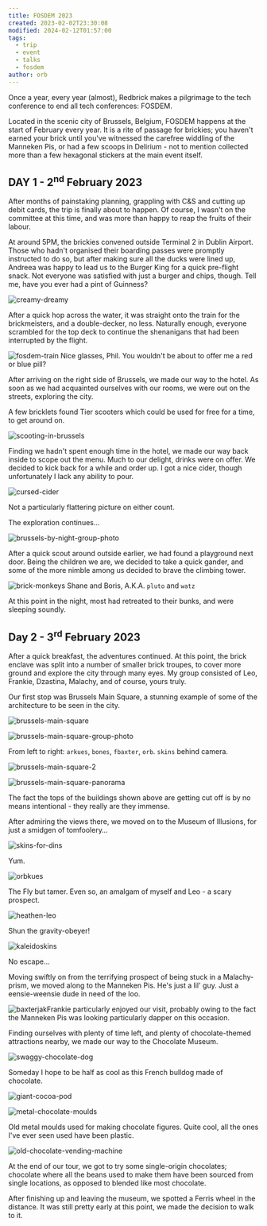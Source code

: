 ```yaml
---
title: FOSDEM 2023
created: 2023-02-02T23:30:08
modified: 2024-02-12T01:57:00
tags:
  - trip
  - event
  - talks
  - fosdem
author: orb
---
```


Once a year, every year (almost), Redbrick makes a pilgrimage to the tech conference to end all tech conferences: FOSDEM.

Located in the scenic city of Brussels, Belgium, FOSDEM happens at the start of February every year. It is a rite of passage for brickies; you haven't earned your brick until you've witnessed the carefree widdling of the Manneken Pis, or had a few scoops in Delirium - not to mention collected more than a few hexagonal stickers at the main event itself.

## DAY 1 - 2<sup>nd</sup> February 2023

After months of painstaking planning, grappling with C&S and cutting up debit cards, the trip is finally about to happen. Of course, I wasn't on the committee at this time, and was more than happy to reap the fruits of their labour. 

At around 5PM, the brickies convened outside Terminal 2 in Dublin Airport. Those who hadn't organised their boarding passes were promptly instructed to do so, but after making sure all the ducks were lined up, Andreea was happy to lead us to the Burger King for a quick pre-flight snack. Not everyone was satisfied with just a burger and chips, though. Tell me, have you ever had a pint of Guinness?

![creamy-dreamy](../res/creamy-dreamy.jpg)

After a quick hop across the water, it was straight onto the train for the brickmeisters, and a double-decker, no less. Naturally enough, everyone scrambled for the top deck to continue the shenanigans that had been interrupted by the flight.

![fosdem-train](../res/fosdem-train.jpg)
Nice glasses, Phil. You wouldn't be about to offer me a red or blue pill?

After arriving on the right side of Brussels, we made our way to the hotel. As soon as we had acquainted ourselves with our rooms, we were out on the streets, exploring the city. 

A few bricklets found Tier scooters which could be used for free for a time, to get around on.

![scooting-in-brussels](../res/brussels-scooting.jpg)

Finding we hadn't spent enough time in the hotel, we made our way back inside to scope out the menu. Much to our delight, drinks were on offer. We decided to kick back for a while and order up. I got a nice cider, though unfortunately I lack any ability to pour.

![cursed-cider](../res/cursed-cider.jpg)

Not a particularly flattering picture on either count.

The exploration continues…

![brussels-by-night-group-photo](../res/brussels-by-night-group-photo.jpg)

After a quick scout around outside earlier, we had found a playground next door. Being the children we are, we decided to take a quick gander, and some of the more nimble among us decided to brave the climbing tower.

![brick-monkeys](../res/brick-monkeys.JPG) Shane and Boris, A.K.A. `pluto` and `watz`

At this point in the night, most had retreated to their bunks, and were sleeping soundly.

## Day 2 - 3<sup>rd</sup> February 2023

After a quick breakfast, the adventures continued. At this point, the brick enclave was split into a number of smaller brick troupes, to cover more ground and explore the city through many eyes. My group consisted of Leo, Frankie, Dzastina, Malachy, and of course, yours truly.

Our first stop was Brussels Main Square, a stunning example of some of the architecture to be seen in the city. 

![brussels-main-square](../res/brussels-main-square.jpg)

![brussels-main-square-group-photo](../res/brussels-main-square-group-photo.jpg)

From left to right: `arkues`, `bones`, `fbaxter`, `orb`.  `skins` behind camera.

![brussels-main-square-2](../res/brussels-main-square-2.jpg)

![brussels-main-square-panorama](../res/brussels-main-square-panorama.jpg)

The fact the tops of the buildings shown above are getting cut off is by no means intentional - they really are they immense.

After admiring the views there, we moved on to the Museum of Illusions, for just a smidgen of tomfoolery…

![skins-for-dins](../res/skins-for-dins.jpg)

Yum.

![orbkues](../res/orbkues.jpg)

The Fly but tamer. Even so, an amalgam of myself and Leo - a scary prospect.

![heathen-leo](../res/heathen-arkues.jpg)

Shun the gravity-obeyer!

![kaleidoskins](../res/kaleidoskins.jpg)

No escape…

Moving swiftly on from the terrifying prospect of being stuck in a Malachy-prism, we moved along to the Manneken Pis. He's just a lil' guy. Just a eensie-weensie dude in need of the loo.

![baxterjak](../res/baxjak.jpg)Frankie particularly enjoyed our visit, probably owing to the fact the Manneken Pis was looking particularly dapper on this occasion. 

Finding ourselves with plenty of time left, and plenty of chocolate-themed attractions nearby, we made our way to the Chocolate Museum.

![swaggy-chocolate-dog](../res/chocolate-bulldog-swag.jpg)

Someday I hope to be half as cool as this French bulldog made of chocolate.

![giant-cocoa-pod](../res/cocoa-living.jpg)

![metal-chocolate-moulds](../res/metal-chocolate-moulds.jpg)

Old metal moulds used for making chocolate figures. Quite cool, all the ones I've ever seen used have been plastic.

![old-chocolate-vending-machine](../res/chocolate-vending-machine.jpg)

At the end of our tour, we got to try some single-origin chocolates; chocolate where all the beans used to make them have been sourced from single locations, as opposed to blended like most chocolate. 

After finishing up and leaving the museum, we spotted a Ferris wheel in the distance. It was still pretty early at this point, we made the decision to walk to it. 
